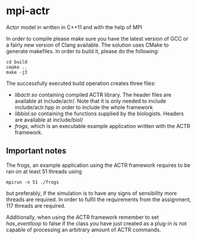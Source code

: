 mpi-actr
=========

Actor model in written in C++11 and with the help of MPI

In order to compile please make sure you have the latest version of GCC or a fairly new version of Clang available. The solution uses CMake to generate makefiles. In order to build it, please do the following:

    cd build
    cmake ..
    make -j3

The successfully executed build operation creates three files:

* *libactr.so* containing compiled ACTR library. The header files are available at include/actr/. Note that it is only needed to include include/actr.hpp in order to include the whole framework
* *libbiol.so* containing the functions supplied by the biologists. Headers are available at include/biol/
* *frogs*, which is an executable example application written with the ACTR framework.


## Important notes

The frogs, an example application using the ACTR framework requires to be ran on at least 51 threads using

    mpirun -n 51 ./frogs

but preferably, if the simulation is to have any signs of sensibility more threads are required. In order to fulfil the requirements from the assignment, 117 threads are required.

Additionally, when using the ACTR framework remember to set *has_eventloop* to false if the class you have just created as a plug-in is not capable of processing an arbitrary amount of ACTR commands.


